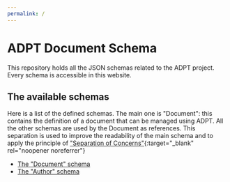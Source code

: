 ```yaml
---
permalink: /
---
```


# ADPT Document Schema

This repository holds all the JSON schemas related to the ADPT project. Every
schema is accessible in this website.

## The available schemas

Here is a list of the defined schemas. The main one is "Document": this contains
the definition of a document that can be managed using ADPT. All the other
schemas are used by the Document as references. This separation is used to
improve the readability of the main schema and to apply the principle of
["Separation of Concerns"](https://en.wikipedia.org/wiki/Separation_of_concerns){:target="_blank"
rel="noopener noreferrer"}

- [The "Document" schema](document.schema.json)
- [The "Author" schema](author.schema.json)
